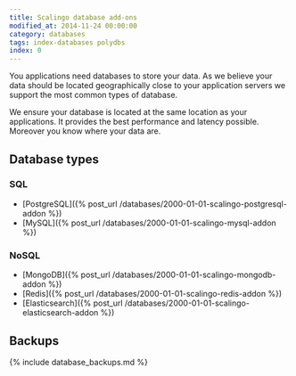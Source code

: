 ```yaml
---
title: Scalingo database add-ons
modified_at: 2014-11-24 00:00:00
category: databases
tags: index-databases polydbs
index: 0
---
```


You applications need databases to store your data. As we believe your data
should be located geographically close to your application servers we support
the most common types of database.

We ensure your database is located at the same location as your applications.
It provides the best performance and latency possible. Moreover you know where
your data are.

## Database types

### SQL

* [PostgreSQL]({% post_url /databases/2000-01-01-scalingo-postgresql-addon %})
* [MySQL]({% post_url /databases/2000-01-01-scalingo-mysql-addon %})

### NoSQL

* [MongoDB]({% post_url /databases/2000-01-01-scalingo-mongodb-addon %})
* [Redis]({% post_url /databases/2000-01-01-scalingo-redis-addon %})
* [Elasticsearch]({% post_url /databases/2000-01-01-scalingo-elasticsearch-addon %})

## Backups

{% include database_backups.md %}
